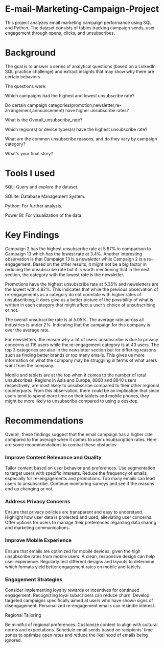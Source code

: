 # E-mail-Marketing-Campaign-Project
This project analyzes email marketing campaign performance using SQL and Python. The dataset consists of tables tracking campaign sends, user engagement through opens, clicks, and unsubscribes.

# Background
The goal is to answer a series of analytical questions (based on a LinkedIn SQL practice challenge) and extract insights that may show why there are certain behaviors.

The questions were:

Which campaigns had the highest and lowest unsubscribe rate?

Do certain campaign categories(promotion,newsletter,re-arrangement,announcement) have higher unsubscribe rates?

What is the Overall_unsubscribe_rate?

Which region(s) or device types(s) have the highest unsubscribe rate?

What are the common unsubscribe reasons, and do they vary by campaign category?

What's your final story?

# Tools I used
SQL: Query and explore the dataset.

SQLite: Database Management System.

Python: For further analysis.

Power BI: For visualization of the data.

# Key Findings


Campaign 2 has the highest unsubscribe rate at 5.87% in comparison to Campaign 13 which has the lowest rate at 3.4%. Another interesting observation is that Campaign 13 is a newsletter while Campaign 2 is a re-engagement. Based on the other results, it might not be a big factor in reducing the unsubscribe rate but it is worth mentioning that in the next section, the category with the lowest rate is the newsletter.


Promotions have the highest unsubscribe rate at 5.36% and newsletters are the lowest with 4.82%. This indicates that while the previous observation of re-engagements as a category do not correlate with higher rates of unsubscribing, it does give us a better picture of the possibility of what is written in each category that might affect a user’s choice of unsubscribing or not. 

The overall unsubscribe rate is at 5.05%. The average rate across all industries is under 2%. Indicating that the campaign for this company is over the average rate.


For newsletters, the reason why a lot of users unsubscribe is due to privacy concerns at 116 users while the re-engagement category is at 43 users. The top 3 categories are also in the newsletter section but for differing reasons such as finding better brands or too many emails. This gives us more information on what the company may be struggling in terms of what users want from the company.

 
Mobile and tablets are at the top when it comes to the number of total unsubscribes. Regions in Asia and Europe, 8860 and 8840 users respectively, are most likely to unsubscribe compared to their other regional counterparts. From this observation, there could be an implication that since users tend to spend more time on their tablets and mobile phones, they might be more likely to unsubscribe compared to using a desktop.


# Recommendations

Overall, these findings suggest that the email campaign has a higher rate compared to the average when it comes to user unsubscription rates. Here are some recommendations to combat these obstacles: 

### Improve Content Relevance and Quality

Tailor content based on user behavior and preferences. Use segmentation to target users with specific interests. Reduce the frequency of emails, especially for re-engagements and promotions. Too many emails can lead users to unsubscribe. Continue monitoring surveys and see if the reasons end up changing or not.

### Address Privacy Concerns

Ensure that privacy policies are transparent and easy to understand. Highlight how user data is protected and used, alleviating user concerns. Offer options for users to manage their preferences regarding data sharing and marketing communications.

### Improve Mobile Experience

Ensure that emails are optimized for mobile devices, given the high unsubscribe rates from mobile users. A clean, responsive design can help user experience. Regularly test different designs and layouts to determine which formats yield better engagement rates on mobile and tablets.

### Engagement Strategies

Consider implementing loyalty rewards or incentives for continued engagement. Recognizing loyal subscribers can reduce churn. Develop targeted campaigns specifically aimed at users who have shown signs of disengagement. Personalized re-engagement emails can rekindle interest.

Regional Tailoring

Be mindful of regional preferences. Customize content to align with cultural norms and expectations. Schedule email sends based on recipients' time zones to optimize open rates and reduce the likelihood of emails being ignored.

